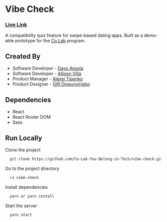 
# Vibe Check

### [Live Link](https://colab-vibe-check.netlify.app/)

A compatibility quiz feature for swipe-based dating apps. Built as a demo-able prototype for the [Co.Lab](https://www.joincolab.io/) program. 


## Created By

- Software Developer - [Dayo Ayoola](https://www.github.com/dayoolacodes)
- Software Developer - [Allison Villa](https://github.com/allisonvilla)
- Product Manager - [Alexei Tipenko](https://www.linkedin.com/in/alexeitipenko/)
- Product Designer - [Gift Onwunyirigbo](https://www.linkedin.com/in/gift-o/)


## Dependencies
- React
- React Router DOM
- Sass


## Run Locally

Clone the project

```bash
  git clone https://github.com/Co-Lab-You-Belong-in-Tech/vibe-check.git
```

Go to the project directory

```bash
  cd vibe-check
```

Install dependencies

```bash
  yarn or yarn install
```

Start the server

```bash
  yarn start
```
